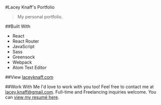 #Lacey Knaff's Portfolio
>My personal portfolio.

##Built With
* React
* React Router
* JavaScript
* Sass
* Greensock
* Webpack
* Atom Text Editor

##View
[laceyknaff.com](http://www.lacey-knaff.com/)

##Work With Me
I'd love to work with you too! Feel free to contact me at lacey.knaff@gmail.com. Full-time and Freelancing inquiries welcome. You can [view my resumé here](https://lrknaff.github.io/resume/).
